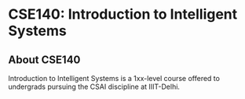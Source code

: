 # CSE140: Introduction to Intelligent Systems

## About CSE140

Introduction to Intelligent Systems is a 1xx-level course offered to undergrads pursuing the CSAI discipline at IIIT-Delhi.
